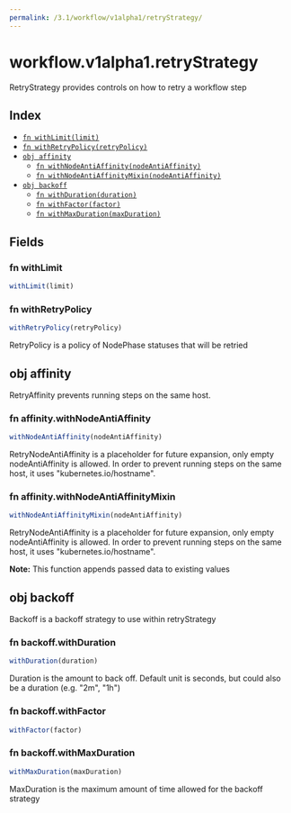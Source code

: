 ```yaml
---
permalink: /3.1/workflow/v1alpha1/retryStrategy/
---
```


# workflow.v1alpha1.retryStrategy

RetryStrategy provides controls on how to retry a workflow step

## Index

* [`fn withLimit(limit)`](#fn-withlimit)
* [`fn withRetryPolicy(retryPolicy)`](#fn-withretrypolicy)
* [`obj affinity`](#obj-affinity)
  * [`fn withNodeAntiAffinity(nodeAntiAffinity)`](#fn-affinitywithnodeantiaffinity)
  * [`fn withNodeAntiAffinityMixin(nodeAntiAffinity)`](#fn-affinitywithnodeantiaffinitymixin)
* [`obj backoff`](#obj-backoff)
  * [`fn withDuration(duration)`](#fn-backoffwithduration)
  * [`fn withFactor(factor)`](#fn-backoffwithfactor)
  * [`fn withMaxDuration(maxDuration)`](#fn-backoffwithmaxduration)

## Fields

### fn withLimit

```ts
withLimit(limit)
```



### fn withRetryPolicy

```ts
withRetryPolicy(retryPolicy)
```

RetryPolicy is a policy of NodePhase statuses that will be retried

## obj affinity

RetryAffinity prevents running steps on the same host.

### fn affinity.withNodeAntiAffinity

```ts
withNodeAntiAffinity(nodeAntiAffinity)
```

RetryNodeAntiAffinity is a placeholder for future expansion, only empty nodeAntiAffinity is allowed. In order to prevent running steps on the same host, it uses "kubernetes.io/hostname".

### fn affinity.withNodeAntiAffinityMixin

```ts
withNodeAntiAffinityMixin(nodeAntiAffinity)
```

RetryNodeAntiAffinity is a placeholder for future expansion, only empty nodeAntiAffinity is allowed. In order to prevent running steps on the same host, it uses "kubernetes.io/hostname".

**Note:** This function appends passed data to existing values

## obj backoff

Backoff is a backoff strategy to use within retryStrategy

### fn backoff.withDuration

```ts
withDuration(duration)
```

Duration is the amount to back off. Default unit is seconds, but could also be a duration (e.g. "2m", "1h")

### fn backoff.withFactor

```ts
withFactor(factor)
```



### fn backoff.withMaxDuration

```ts
withMaxDuration(maxDuration)
```

MaxDuration is the maximum amount of time allowed for the backoff strategy